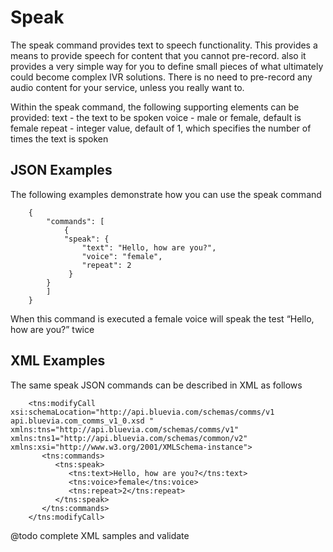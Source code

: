 # Speak


The speak command provides text to speech functionality. This provides a means to provide speech for content that you cannot pre-record. also it provides a very simple way for you to define small pieces of what ultimately could become complex IVR solutions. There is no need to pre-record any audio content for your service, unless you really want to.

Within the speak command, the following supporting elements can be provided:
text - the text to be spoken
voice - male or female, default is female
repeat - integer value, default of 1, which specifies the number of times the text is spoken

## JSON Examples


The following examples demonstrate how you can use the speak command

~~~
	{
	    "commands": [
	        {
			"speak": {
				"text": "Hello, how are you?",
				"voice": "female",
				"repeat": 2
			 }
		}
	    ]
	}
~~~

When this command is executed a female voice will speak the test “Hello, how are you?” twice 

## XML Examples

The same speak JSON commands can be described in XML as follows 

~~~
	<tns:modifyCall xsi:schemaLocation="http://api.bluevia.com/schemas/comms/v1 api.bluevia.com_comms_v1_0.xsd " xmlns:tns="http://api.bluevia.com/schemas/comms/v1" xmlns:tns1="http://api.bluevia.com/schemas/common/v2" xmlns:xsi="http://www.w3.org/2001/XMLSchema-instance">
	   <tns:commands>
	      <tns:speak>
	         <tns:text>Hello, how are you?</tns:text>
	         <tns:voice>female</tns:voice>
	         <tns:repeat>2</tns:repeat>         
	      </tns:speak>
	   </tns:commands>
	</tns:modifyCall>
~~~
	

@todo complete XML samples and validate